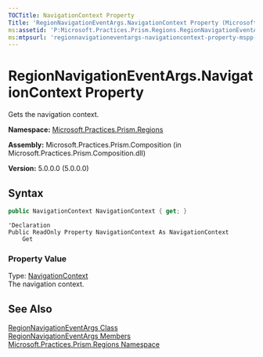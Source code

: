 ```yaml
---
TOCTitle: NavigationContext Property
Title: 'RegionNavigationEventArgs.NavigationContext Property (Microsoft.Practices.Prism.Regions)'
ms:assetid: 'P:Microsoft.Practices.Prism.Regions.RegionNavigationEventArgs.NavigationContext'
ms:mtpsurl: 'regionnavigationeventargs-navigationcontext-property-mspp-regions.md'
---
```



# RegionNavigationEventArgs.NavigationContext Property

Gets the navigation context.

**Namespace:** [Microsoft.Practices.Prism.Regions](/patterns-practices/reference/mspp-regions-namespace)

**Assembly:** Microsoft.Practices.Prism.Composition (in Microsoft.Practices.Prism.Composition.dll)

**Version:** 5.0.0.0 (5.0.0.0)

## Syntax
```C#
public NavigationContext NavigationContext { get; }
```
```VB
'Declaration
Public ReadOnly Property NavigationContext As NavigationContext
	Get
```
### Property Value

Type: [NavigationContext](/patterns-practices/reference/navigationcontext-class-mspp-regions)  
The navigation context.

## See Also

[RegionNavigationEventArgs Class](/patterns-practices/reference/regionnavigationeventargs-class-mspp-regions)<br/>
[RegionNavigationEventArgs Members](/patterns-practices/reference/regionnavigationeventargs-members-mspp-regions)<br/>
[Microsoft.Practices.Prism.Regions Namespace](/patterns-practices/reference/mspp-regions-namespace)<br/>